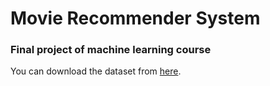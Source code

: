 # Movie Recommender System
### Final project of machine learning course

You can download the dataset from [here](https://drive.google.com/file/d/1W3-WEplVSztLR3lvkyYdiKZGMT4y0cNi/view?usp=sharing).
